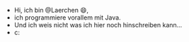 -  Hi, ich bin @Laerchen 😄,
-  ich programmiere vorallem mit Java.
-  Und ich weis nicht was ich hier noch hinschreiben kann...
-  c:


<!---
Laerchen/Laerchen is a ✨ special ✨ repository because its `README.md` (this file) appears on your GitHub profile.
You can click the Preview link to take a look at your changes.
--->
